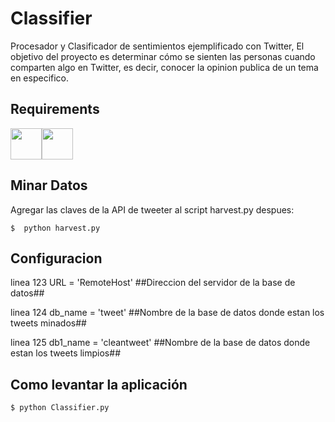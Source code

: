 # Classifier
Procesador y Clasificador de sentimientos ejemplificado con Twitter, El objetivo del proyecto es determinar cómo se sienten las personas cuando comparten algo en Twitter, es decir, conocer la opinion publica de un tema en especifico.

## Requirements

<img src="https://svn.apache.org/repos/asf/couchdb/supplement/logo/couchdb-icon-64px.png" height=50/><img src="http://devblog.info/wp-content/uploads/2017/01/python_icon.png" height=50/> 

## Minar Datos
Agregar las claves de la API de tweeter al script harvest.py despues:
```
$  python harvest.py
```  

## Configuracion
linea 123 URL = 'RemoteHost' ##Direccion del servidor de la base de datos## 

linea 124 db_name = 'tweet' ##Nombre de la base de datos donde estan los tweets minados##

linea 125 db1_name = 'cleantweet' ##Nombre de la base de datos donde estan los tweets limpios##

## Como levantar la aplicación
```
$ python Classifier.py 
```
